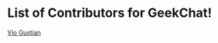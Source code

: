 # List of Contributors for GeekChat!

<!-- Format for adding contributor is as follows-
- [Aditya Verma](https://github.com/homewardgamer) -->

[Vio Gustian](https://github.com/viogustian)

<!-- Add yourself above this line! -->